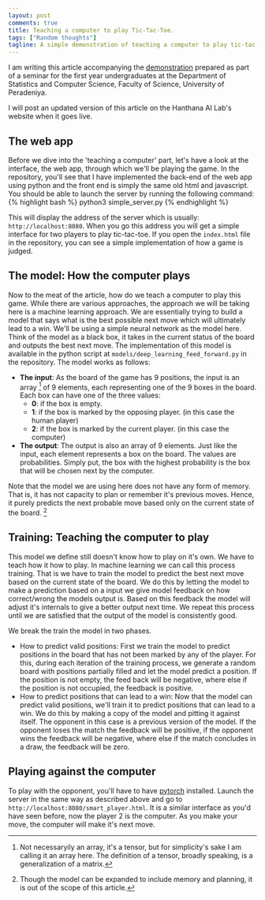 ```yaml
---
layout: post
comments: true
title: Teaching a computer to play Tic-Tac-Toe.
tags: ["Random thoughts"]
tagline: A simple demonstration of teaching a computer to play tic-tac-toe. This is part of a demonstration made for the first year undergraduates.
---
```

I am writing this article accompanying the [demonstration](https://github.com/H-A-I-L/tic-tac-toe) prepared as part of a seminar for the first year undergraduates at the Department of Statistics and Computer Science, Faculty of Science, University of Peradeniya.

<div class="message">
	I will post an updated version of this article on the Hanthana AI Lab's website when it goes live.
</div>

## The web app

Before we dive into the 'teaching a computer' part, let's have a look at the interface, the web app, through which we'll be playing the game. In the repository, you'll see that I have implemented the back-end of the web app using python and the front end is simply the same old html and javascript. You should be able to launch the server by running the following command:
{% highlight bash %}
python3 simple_server.py
{% endhighlight %}

This will display the address of the server which is usually: <code>http://localhost:8080</code>. When you go this address you will get a simple interface for two players to play tic-tac-toe. If you open the <code>index.html</code> file in the repository, you can see a simple implementation of how a game is judged.

## The model: How the computer plays

Now to the meat of the article, how do we teach a computer to play this game. While there are various approaches, the approach we will be taking here is a machine learning approach. We are essentially trying to build a model that says what is the best possible next move which will ultimately lead to a win. We'll be using a simple neural network as the model here. Think of the model as a black box, it takes in the current status of the board and outputs the best next move. The implementation of this model is available in the python script at <code>models/deep_learning_feed_forward.py</code> in the repository. The model works as follows:
- **The input**:
  As the board of the game has 9 positions, the input is an array [^fn-arry_vs_tensor] of 9 elements, each representing one of the 9 boxes in the board. Each box can have one of the three values:
  - **0**: if the box is empty.
  - **1**: if the box is marked by the opposing player. (in this case the human player)
  - **2**: if the box is marked by the current player. (in this case the computer)
- **The output**:
  The output is also an array of 9 elements. Just like the input, each element represents a box on the board. The values are probabilities. Simply put, the box with the highest probability is the box that will be chosen next by the computer.
  
Note that the model we are using here does not have any form of memory. That is, it has not capacity to plan or remember it's previous moves. Hence, it purely predicts the next probable move based only on the current state of the board. [^fn-only_ff]
  
## Training: Teaching the computer to play

This model we define still doesn't know how to play on it's own. We have to teach how it how to play. In machine learning we can call this process training. That is we have to train the model to predict the best next move based on the current state of the board. We do this by letting the model to make a prediction based on a input we give model feedback on how correct/wrong the models output is. Based on this feedback the model will adjust it's internals to give a better output next time. We repeat this process until we are satisfied that the output of the model is consistently good. 

We break the train the model in two phases.
- How to predict valid positions: First we train the model to predict positions in the board that has not been marked by any of the player. For this, during each iteration of the training process, we generate a random board with positions partially filled and let the model predict a position. If the position is not empty, the feed back will be negative, where else if the position is not occupied, the feedback is positive.
- How to predict positions that can lead to a win: Now that the model can predict valid positions, we'll train it to predict positions that can lead to a win. We do this by making a copy of the model and pitting it against itself. The opponent in this case is a previous version of the model. If the opponent loses the match the feedback will be positive, if the opponent wins the feedback will be negative, where else if the match concludes in a draw, the feedback will be zero.

## Playing against the computer

To play with the opponent, you'll have to have [pytorch](http://www.pytorch.org) installed. Launch the server in the same way as described above and go to <code>http://localhost:8080/smart_player.html</code>. It is a similar interface as you'd have seen before, now the player 2 is the computer. As you make your move, the computer will make it's next move. 

[^fn-arry_vs_tensor]: Not necessaryily an array, it's a tensor, but for simplicity's sake I am calling it an array here. The definition of a tensor, broadly speaking, is a generalization of a matrix.

[^fn-only_ff]: Though the model can be expanded to include memory and planning, it is out of the scope of this article.
